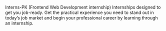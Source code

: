 Interns-PK (Frontend Web Development internship)
Internships designed to get you job-ready. Get the practical experience you need to stand out in today’s job market and begin your professional career by learning through an internship.
